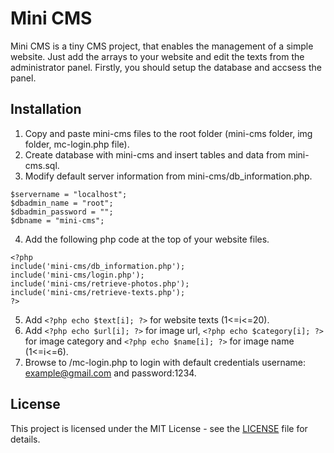 # Mini CMS

Mini CMS is a tiny CMS project, that enables the management of a simple website.
Just add the arrays to your website and edit the texts from the administrator panel.
Firstly, you should setup the database and accsess the panel.

## Installation

1. Copy and paste mini-cms files to the root folder (mini-cms folder, img folder, mc-login.php file).
2. Create database with mini-cms and insert tables and data from mini-cms.sql.
3. Modify default server information from mini-cms/db_information.php.

```
$servername = "localhost";
$dbadmin_name = "root";
$dbadmin_password = "";
$dbname = "mini-cms";
```

4. Add the following php code at the top of your website files.

```
<?php
include('mini-cms/db_information.php');
include('mini-cms/login.php');
include('mini-cms/retrieve-photos.php');
include('mini-cms/retrieve-texts.php');
?>
```

5. Add `<?php echo $text[i]; ?>` for website texts (1<=i<=20).
6. Add `<?php echo $url[i]; ?>` for image url, `<?php echo $category[i]; ?>` for image category and `<?php echo $name[i]; ?>` for image name (1<=i<=6).
7. Browse to /mc-login.php to login with default credentials username: example@gmail.com and password:1234.

## License

This project is licensed under the MIT License - see the [LICENSE](LICENSE) file for details.
